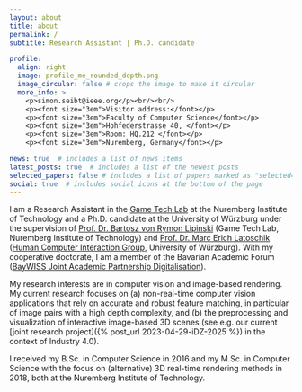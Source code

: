 ```yaml
---
layout: about
title: about
permalink: /
subtitle: Research Assistant | Ph.D. candidate

profile:
  align: right
  image: profile_me_rounded_depth.png
  image_circular: false # crops the image to make it circular
  more_info: >
    <p>simon.seibt@ieee.org</p><br/><br/>
    <p><font size="3em">Visitor address:</font></p>
    <p><font size="3em">Faculty of Computer Science</font></p>
    <p><font size="3em">Hohfederstrasse 40, </font></p>
    <p><font size="3em">Room: HQ.212 </font></p>
    <p><font size="3em">Nuremberg, Germany</font></p>

news: true  # includes a list of news items
latest_posts: true  # includes a list of the newest posts
selected_papers: false # includes a list of papers marked as "selected={true}"
social: true  # includes social icons at the bottom of the page
---
```


I am a Research Assistant in the [Game Tech Lab](https://www.th-nuernberg.de/fakultaeten/in/forschung/game-tech-labor/) at the Nuremberg Institute of Technology and a Ph.D. candidate at the University of Würzburg under the supervision of [Prof. Dr. Bartosz von Rymon Lipinski](https://www.th-nuernberg.de/person/von-rymon-lipinski-bartosz/) (Game Tech Lab, Nuremberg Institute of Technology) and [Prof. Dr. Marc Erich Latoschik](https://hci.uni-wuerzburg.de/people/marc/) ([Human Computer Interaction Group](https://hci.uni-wuerzburg.de), University of Würzburg). With my cooperative doctorate, I am a member of the Bavarian Academic Forum ([BayWISS Joint Academic Partnership Digitalisation](https://digitalisierung.baywiss.de/en/)). 

My research interests are in computer vision and image-based rendering. My current research focuses on (a) non-real-time computer vision applications that rely on accurate and robust feature matching, in particular of image pairs with a high depth complexity, and (b) the preprocessing and visualization of interactive image-based 3D scenes (see e.g. our current [joint research project]({% post_url 2023-04-29-iDZ-2025 %}) in the context of Industry 4.0).

I received my B.Sc. in Computer Science in 2016 and my M.Sc. in Computer Science with the focus on (alternative) 3D real-time rendering methods in 2018, both at the Nuremberg Institute of Technology.